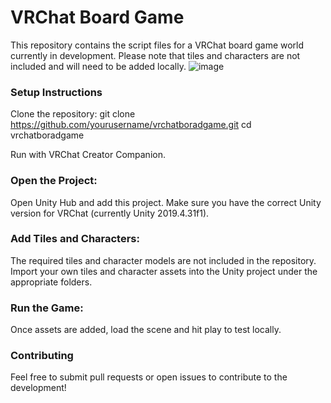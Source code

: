 # VRChat Board Game
This repository contains the script files for a VRChat board game world currently in development. Please note that tiles and characters are not included and will need to be added locally.
![image](https://github.com/user-attachments/assets/1f83a7a0-8e85-4804-bc2c-411ecc288b13)

### Setup Instructions
Clone the repository:
git clone https://github.com/yourusername/vrchatboradgame.git
cd vrchatboradgame

Run with VRChat Creator Companion.

### Open the Project:
Open Unity Hub and add this project.
Make sure you have the correct Unity version for VRChat (currently Unity 2019.4.31f1).


### Add Tiles and Characters:
The required tiles and character models are not included in the repository.
Import your own tiles and character assets into the Unity project under the appropriate folders.


### Run the Game:
Once assets are added, load the scene and hit play to test locally.


### Contributing
Feel free to submit pull requests or open issues to contribute to the development!
